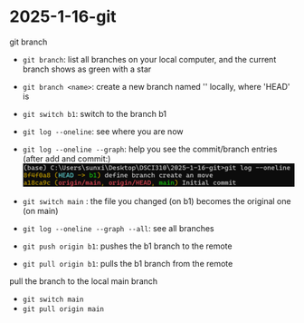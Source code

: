 # 2025-1-16-git
git branch

- `git branch`: list all branches on your local computer, and the current branch shows as green with a star
- `git branch <name>`: create a new branch named '<name>' locally, where 'HEAD' is
- `git switch b1`: switch to the branch b1
- `git log --oneline`: see where you are now
- `git log --oneline --graph`: help you see the commit/branch entries
(after add and commit:)
![alt text](image.png)

- `git switch main` : the file you changed (on b1) becomes the original one (on main)
- `git log --oneline --graph --all`: see all branches

- `git push origin b1`: pushes the b1 branch to the remote
- `git pull origin b1`: pulls the b1 branch from the remote

pull the branch to the local main branch
- `git switch main`
- `git pull origin main`